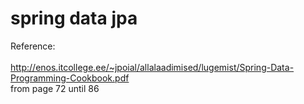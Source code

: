 # spring data jpa

Reference:
<br/><br/>
http://enos.itcollege.ee/~jpoial/allalaadimised/lugemist/Spring-Data-Programming-Cookbook.pdf
<br/>
from page 72 until 86 